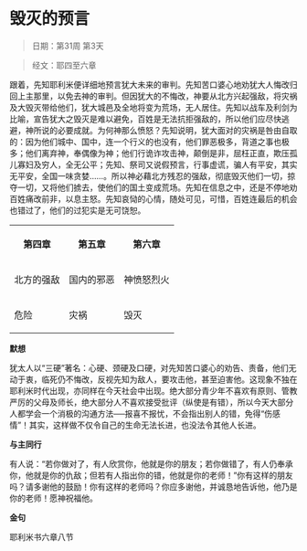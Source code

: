 # 毁灭的预言 

> 日期：第31周 第3天

> 经文：耶四至六章

跟着，先知耶利米便详细地预言犹大未来的审判。先知苦口婆心地劝犹大人悔改归回上主那里，以免去神的审判。但因犹大的不悔改，神要从北方兴起强敌，将灾祸及大毁灭带给他们，犹大城邑及全地将变为荒场，无人居住。先知以战车及利剑为比喻，宣告犹大之毁灭是难以避免，百姓是无法抗拒强敌的，所以他们应尽快逃避，神所说的必要成就。为何神那么愤怒？先知说明，犹大面对的灾祸是咎由自取的：因为他们城中、国中，连一个行义的也没有，他们罪恶极多，背道之事也极多；他们离弃神，奉偶像为神；他们行诡诈攻击神，颠倒是非，屈枉正直，欺压孤儿寡妇及穷人，全无公平；先知、祭司又说假预言，行事虚谎，骗人有平安，其实无平安，全国一味贪婪……。所以神必藉北方残忍的强敌，彻底毁灭他们一切，掠夺一切，又将他们掳去，使他们的国土变成荒场。先知在信息之中，还是不停地劝百姓痛改前非，以息主怒。先知哀恸的心情，随处可见，可惜，百姓连最后的机会也错过了，他们的过犯实是无可饶恕。

<table>
 <tbody>
  <tr>
   <th><p>第四章</p></th>
   <th><p>第五章</p></th>
   <th><p>第六章</p></th>
  </tr>
  <tr>
   <td><p>北方的强敌</p></td>
   <td><p>国内的邪恶</p></td>
   <td><p>神愤怒烈火</p></td>
  </tr>
  <tr>
   <td><p>危险</p></td>
   <td><p>灾祸</p></td>
   <td><p>毁灭</p></td>
  </tr>
 </tbody>
</table>

**默想**

犹太人以“三硬”著名：心硬、颈硬及口硬，对先知苦口婆心的劝告、责备，他们无动于衷，临死仍不悔改，反视先知为敌人，要攻击他，甚至迫害他。这现象不独在耶利米时代出现，亦同样在今天社会中出现。绝大部分青少年不喜欢有原则、管教严厉的父母及师长，绝大部分人不喜欢接受批评（纵使是有错），所以今天大部分人都学会一个消极的沟通方法──报喜不报忧，不会指出别人的错，免得“伤感情”！其实，这样做不仅令自己的生命无法长进，也没法令其他人长进。

**与主同行**

有人说：“若你做对了，有人欣赏你，他就是你的朋友；若你做错了，有人仍奉承你，他就是你的仇敌；但若有人指出你的错，他就是你的老师！”你有这样的朋友吗？请多谢他的鼓励！你有这样的老师吗？你应多谢他，并诚恳地告诉他，他乃是你的老师！愿神祝福他。

**金句**

耶利米书六章八节



